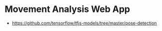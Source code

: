 # Movement Analysis Web App


* https://github.com/tensorflow/tfjs-models/tree/master/pose-detection
